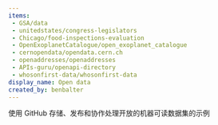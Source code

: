 ```yaml
---
items:
 - GSA/data
 - unitedstates/congress-legislators
 - Chicago/food-inspections-evaluation
 - OpenExoplanetCatalogue/open_exoplanet_catalogue
 - cernopendata/opendata.cern.ch
 - openaddresses/openaddresses
 - APIs-guru/openapi-directory
 - whosonfirst-data/whosonfirst-data
display_name: Open data
created_by: benbalter
---
```

使用 GitHub 存储、发布和协作处理开放的机器可读数据集的示例
